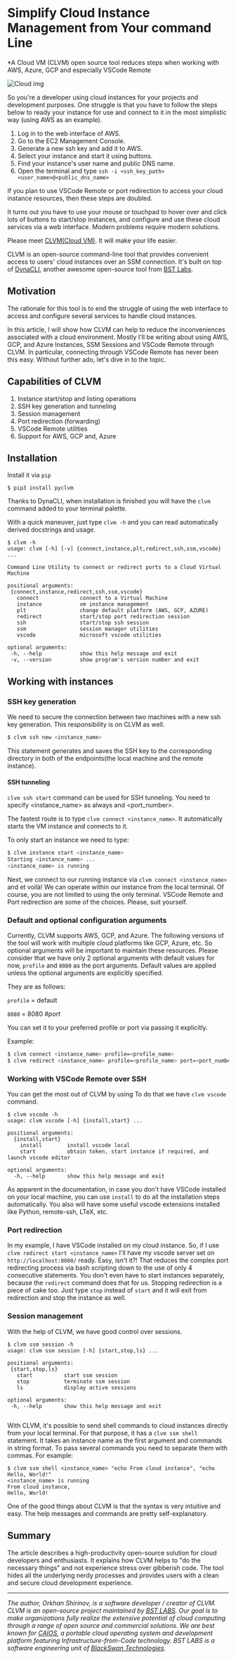 # Simplify Cloud Instance Management from Your command Line
*A Cloud VM (CLVM) open source tool reduces steps when working with AWS, Azure, GCP and especially VSCode Remote

![Cloud img](https://www.padok.fr/hubfs/Images/Blog/vm_metadata.webp)

So you're a developer using cloud instances for your projects and development purposes. One struggle is that you have to follow the steps below to ready your instance for use and connect to it in the most simplistic way (using AWS as an example).

1. Log in to the web interface of AWS.
2. Go to the EC2 Management Console.
3. Generate a new ssh key and add it to AWS.
4. Select your instance and start it using buttons.
5. Find your instance's user name and public DNS name.
6. Open the terminal and type `ssh -i <ssh_key_path> <user_name>@<public_dns_name>`

If you plan to use VSCode Remote or port redirection to access your cloud instance resources, then these steps are doubled.

It turns out you have to use your mouse or touchpad to hover over and click lots of buttons to start/stop instances, and configure and use these cloud services via a web interface. Modern problems require modern solutions.
 
Please meet [CLVM(Cloud VM)](https://github.com/BstLabs/py-clvm). It will make your life easier.
 
CLVM is an open-source command-line tool that provides convenient access to users' cloud instances over an SSM connection.
It's built on top of [DynaCLI](https://github.com/BstLabs/py-dynacli), another awesome open-source tool from [BST Labs](https://github.com/BstLabs/).
 
## Motivation
The rationale for this tool is to end the struggle of using the web interface to access and configure several services to handle cloud instances.
 
In this article, I will show how CLVM can help to reduce the inconveniences associated with a cloud environment. Mostly I'll be writing about using AWS, GCP, and Azure Instances, SSM Sessions and VSCode Remote through CLVM. In particular, connecting through VSCode Remote has never been this easy. Without further ado, let's dive in to the topic.

## Capabilities of CLVM
1. Instance start/stop and listing operations
2. SSH key generation and tunneling
3. Session management
4. Port redirection (forwarding)
5. VSCode Remote utilities
6. Support for AWS, GCP and, Azure
 
## Installation
Install it via `pip`
```
$ pip3 install pyclvm
```
 
Thanks to DynaCLI, when installation is finished you will have the `clvm` command added to your terminal palette.
 
With a quick maneuver, just type `clvm -h` and you can read automatically derived docstrings and usage.
 
```
$ clvm -h
usage: clvm [-h] [-v] {connect,instance,plt,redirect,ssh,ssm,vscode} ...
 
Command Line Utility to connect or redirect ports to a Cloud Virtual Machine
 
positional arguments:
 {connect,instance,redirect,ssh,ssm,vscode}
   connect             connect to a Virtual Machine
   instance            vm instance management
   plt                 change default platform (AWS, GCP, AZURE)
   redirect            start/stop port redirection session
   ssh                 start/stop ssh session
   ssm                 session manager utilities
   vscode              microsoft vscode utilities
 
optional arguments:
 -h, --help            show this help message and exit
 -v, --version         show program's version number and exit
```

## Working with instances

### SSH key generation
We need to secure the connection between two machines with a new ssh key generation. This responsibility is on CLVM as well. 
```bash
$ clvm ssh new <instance_name>
``` 
This statement generates and saves the SSH key to the corresponding directory in both of the endpoints(the local machine and the remote instance).

#### SSH tunneling
`clvm ssh start` command can be used for SSH tunneling. You need to specify <instance_name> as always and <port_number>.

The fastest route is to type `clvm connect <instance_name>`. It automatically starts the VM instance and connects to it.

To only start an instance we need to type:
```bash
$ clvm instance start <instance_name>
Starting <instance_name> ...
<instance_name> is running
```
Next, we connect to our running instance via `clvm connect <instance_name>` and et voilà! We can operate within our instance from the local terminal. Of course, you are not limited to using the only terminal. VSCode Remote and Port redirection are some of the choices. Please, suit yourself.

### Default and optional configuration arguments
Currently, CLVM supports AWS, GCP, and Azure. The following versions of the tool will work with multiple cloud platforms like GCP, Azure, etc. So optional arguments will be important to maintain these resources. Please consider that we have only 2 optional arguments with default values for now, `profile` and `8080` as the port arguments. Default values are applied unless the optional arguments are explicitly specified.

They are as follows:

`profile` = default

`8080` = 8080   #<i>port</i>

You can set it to your preferred profile or port via passing it explicitly.

Example:

```bash
$ clvm connect <instance_name> profile=<profile_name>
$ clvm redirect <instance_name> profile=<profile_name> port=<port_number>
```

### Working with VSCode Remote over SSH
You can get the most out of CLVM by using
To do that we have `clvm vscode` command.
```
$ clvm vscode -h
usage: clvm vscode [-h] {install,start} ...

positional arguments:
  {install,start}
    install        install vscode local
    start          obtain token, start instance if required, and launch vscode editor

optional arguments:
  -h, --help       show this help message and exit
``` 
As apparent in the documentation, in case you don't have VSCode installed on your local machine, you can use `install` to do all the installation steps automatically. You also will have some useful vscode extensions installed like Python, remote-ssh, LTeX, etc.

### Port redirection
In my example, I have VSCode installed on my cloud instance. So, if I use `clvm redirect start <instance_name>` I'll have my vscode server set on `http://localhost:8080/` ready.
Easy, isn't it?! That reduces the complex port redirecting process via bash scripting down to the use of only 4 consecutive statements. You don't even have to start instances separately, because the `redirect` command does that for us. Stopping redirection is a piece of cake too. Just type `stop` instead of `start` and it will exit from redirection and stop the instance as well.

### Session management
With the help of CLVM, we have good control over sessions.
```
$ clvm ssm session -h
usage: clvm ssm session [-h] {start,stop,ls} ...
 
positional arguments:
 {start,stop,ls}
   start          start ssm session
   stop           terminate ssm session
   ls             display active sessions

optional arguments:
 -h, --help       show this help message and exit
 
```
With CLVM, it's possible to send shell commands to cloud instances directly from your local terminal. For that purpose, it has a `clvm ssm shell` statement. It takes an instance name as the first argument and commands in string format. To pass several commands you need to separate them with commas. For example:
```
$ clvm ssm shell <instance_name> "echo From cloud instance", "echo Hello, World!"
<instance_name> is running
From cloud instance,
Hello, World!

```

One of the good things about CLVM is that the syntax is very intuitive and easy. The help messages and commands are pretty self-explanatory.

## Summary
The article describes a high-productivity open-source solution for cloud developers and enthusiasts. It explains how CLVM helps to "do the necessary things" and not experience stress over gibberish code. The tool hides all the underlying nerdy processes and provides users with a clean and secure cloud development experience.
***
*The author, Orkhan Shirinov, is a software developer / creator of CLVM. CLVM is an open-source project maintained by [BST LABS](https://github.com/BstLabs/). Our goal is to make organizations fully realize the extensive potential of cloud computing through a range of open source and commercial solutions. We are best known for [CAIOS](https://www.caios.io/home), a portable cloud operating system and development platform featuring Infrastructure-from-Code technology. BST LABS is a software engineering unit of [BlackSwan Technologies](https://www.blackswantechnologies.ai).*
